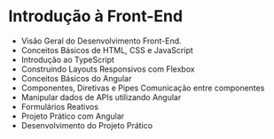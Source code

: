 # Introdução à Front-End

- Visão Geral do Desenvolvimento Front-End.
- Conceitos Básicos de HTML, CSS e JavaScript
- Introdução ao TypeScript
- Construindo Layouts Responsivos com Flexbox
- Conceitos Básicos do Angular
- Componentes, Diretivas e Pipes Comunicação entre componentes
- Manipular dados de APIs utilizando Angular
- Formulários Reativos
- Projeto Prático com Angular
- Desenvolvimento do Projeto Prático
